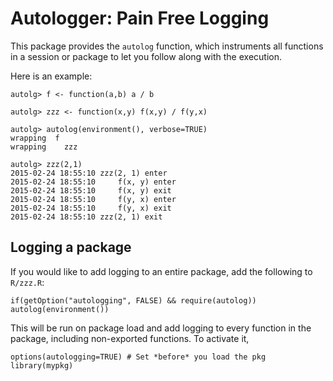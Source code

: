# Autologger: Pain Free Logging 

This package provides the `autolog` function, which instruments all functions in a session or package to let you follow along with the execution.

Here is an example:

    autolg> f <- function(a,b) a / b
    
    autolg> zzz <- function(x,y) f(x,y) / f(y,x)
    
    autolg> autolog(environment(), verbose=TRUE)
    wrapping  f
    wrapping	zzz
    
    autolg> zzz(2,1)
    2015-02-24 18:55:10	zzz(2, 1) enter
    2015-02-24 18:55:10		f(x, y) enter
    2015-02-24 18:55:10		f(x, y) exit
    2015-02-24 18:55:10		f(y, x) enter
    2015-02-24 18:55:10		f(y, x) exit
    2015-02-24 18:55:10	zzz(2, 1) exit
    
## Logging a package

If you would like to add logging to an entire package, add the following to `R/zzz.R`:

    if(getOption("autologging", FALSE) && require(autolog)) autolog(environment())

This will be run on package load and add logging to every function in the package, including 
non-exported functions. To activate it, 

    options(autologging=TRUE) # Set *before* you load the pkg
    library(mypkg)